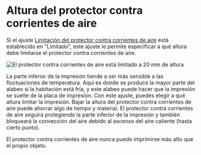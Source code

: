 Altura del protector contra corrientes de aire
====
Si el ajuste [Limitación del protector contra corrientes de aire](draft_shield_height_limitation.md) está establecido en "Limitado", este ajuste le permite especificar a qué altura debe limitarse el protector contra corrientes de aire.

<!--screenshot {
"image_path": "draft_shield_height_limitation.png",
"models": [{"script": "headphone_hook.scad"}],
"camera_position": [-56, 139, 305],
"settings": {
    "draft_shield_enabled": true,
    "draft_shield_height_limitation": "limited",
    "draft_shield_height": 20
},
"colours": 32
}-->
![El protector contra corrientes de aire está limitado a 20 mm de altura](../images/draft_shield_height_limitation.png)

La parte inferior de la impresión tiende a ser más sensible a las fluctuaciones de temperatura. Aquí es donde se produce la mayor parte del alabeo si la habitación está fría, y este alabeo puede hacer que la impresión se suelte de la placa de impresión. Con este ajuste, puedes elegir a qué altura limitar la impresión. Bajar la altura del protector contra corrientes de aire puede ahorrar algo de tiempo y material. El protector contra corrientes de aire seguirá protegiendo la parte inferior de la impresión y también bloqueará la convección del aire debido al ascenso del aire caliente (hasta cierto punto).

El protector contra corrientes de aire nunca puede imprimirse más alto que el propio objeto.